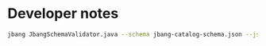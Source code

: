 # Developer notes

```bash
jbang JbangSchemaValidator.java --schema jbang-catalog-schema.json --json jbang-catalog.json --verbose
```
